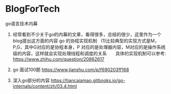 # BlogForTech
go语言技术内幕
1. 经常看到不少关于go的内幕的文章，看得很多，总结的很少，这里作为一个blog提出这方面的内容
go 的协程实现机制
   (1)比较典型的实现方式是M，P,G，其中G对应的是协程本身，P 对应的是处理器内容，M对应的是操作系统级的内容，这样就会实现处理线程和调度的关系
      具体的实现机制可以参考:
      https://www.zhihu.com/question/20862617
      
2. go 面试100题
https://www.jianshu.com/p/f690203ff168

3. 深入go部分的内容
https://tiancaiamao.gitbooks.io/go-internals/content/zh/03.4.html
